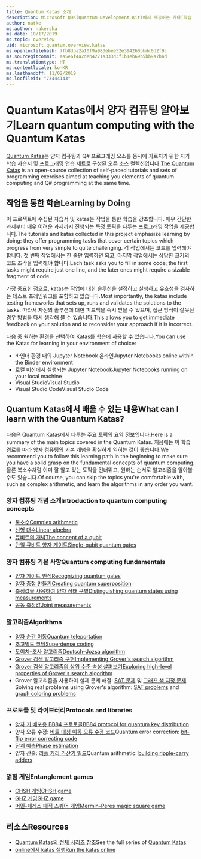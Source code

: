 ```yaml
---
title: Quantum Katas 소개
description: Microsoft QDK(Quantum Development Kit)에서 제공하는 카타(학습 연습)에 대해 알아봅니다.
author: natke
ms.author: nakersha
ms.date: 10/17/2019
ms.topic: overview
uid: microsoft.quantum.overview.katas
ms.openlocfilehash: 7fb8dba2a10f9a983ebee52e394260bbdc0d2f9c
ms.sourcegitcommit: aa5e6f4a2deb4271a333d3f1b1eb69b5bb9a7bad
ms.translationtype: HT
ms.contentlocale: ko-KR
ms.lasthandoff: 11/02/2019
ms.locfileid: "73444143"
---
```

# <a name="learn-quantum-computing-with-the-quantum-katas"></a><span data-ttu-id="951c3-103">Quantum Katas에서 양자 컴퓨팅 알아보기</span><span class="sxs-lookup"><span data-stu-id="951c3-103">Learn quantum computing with the Quantum Katas</span></span>

<span data-ttu-id="951c3-104">[Quantum Katas](https://github.com/Microsoft/QuantumKatas/)는 양자 컴퓨팅과 Q# 프로그래밍 요소를 동시에 가르치기 위한 자가 학습 자습서 및 프로그래밍 연습 세트로 구성된 오픈 소스 컬렉션입니다.</span><span class="sxs-lookup"><span data-stu-id="951c3-104">[The Quantum Katas](https://github.com/Microsoft/QuantumKatas/) is an open-source collection of self-paced tutorials and sets of programming exercises aimed at teaching you elements of quantum computing and Q# programming at the same time.</span></span>

## <a name="learning-by-doing"></a><span data-ttu-id="951c3-105">작업을 통한 학습</span><span class="sxs-lookup"><span data-stu-id="951c3-105">Learning by Doing</span></span>

<span data-ttu-id="951c3-106">이 프로젝트에 수집된 자습서 및 katas는 작업을 통한 학습을 강조합니다. 매우 간단한 과제부터 매우 어려운 과제까지 진행되는 특정 토픽을 다루는 프로그래밍 작업을 제공합니다.</span><span class="sxs-lookup"><span data-stu-id="951c3-106">The tutorials and katas collected in this project emphasize learning by doing: they offer programming tasks that cover certain topics which progress from very simple to quite challenging.</span></span> <span data-ttu-id="951c3-107">각 작업에서는 코드를 입력해야 합니다. 첫 번째 작업에서는 한 줄만 입력하면 되고, 마지막 작업에서는 상당한 크기의 코드 조각을 입력해야 합니다.</span><span class="sxs-lookup"><span data-stu-id="951c3-107">Each task asks you to fill in some code; the first tasks might require just one line, and the later ones might require a sizable fragment of code.</span></span>

<span data-ttu-id="951c3-108">가장 중요한 점으로, katas는 작업에 대한 솔루션을 설정하고 실행하고 유효성을 검사하는 테스트 프레임워크를 포함하고 있습니다.</span><span class="sxs-lookup"><span data-stu-id="951c3-108">Most importantly, the katas include testing frameworks that sets up, runs and validates the solutions to the tasks.</span></span> <span data-ttu-id="951c3-109">따라서 자신의 솔루션에 대한 피드백을 즉시 받을 수 있으며, 접근 방식이 잘못된 경우 방법을 다시 생각해 볼 수 있습니다.</span><span class="sxs-lookup"><span data-stu-id="951c3-109">This allows you to get immediate feedback on your solution and to reconsider your approach if it is incorrect.</span></span>

<span data-ttu-id="951c3-110">다음 중 원하는 환경을 선택하여 Katas를 학습에 사용할 수 있습니다.</span><span class="sxs-lookup"><span data-stu-id="951c3-110">You can use the Katas for learning in your environment of choice:</span></span>

* <span data-ttu-id="951c3-111">바인더 환경 내의 Jupyter Notebook 온라인</span><span class="sxs-lookup"><span data-stu-id="951c3-111">Jupyter Notebooks online within the Binder environment</span></span>
* <span data-ttu-id="951c3-112">로컬 머신에서 실행되는 Jupyter Notebook</span><span class="sxs-lookup"><span data-stu-id="951c3-112">Jupyter Notebooks running on your local machine</span></span>
* <span data-ttu-id="951c3-113">Visual Studio</span><span class="sxs-lookup"><span data-stu-id="951c3-113">Visual Studio</span></span>
* <span data-ttu-id="951c3-114">Visual Studio Code</span><span class="sxs-lookup"><span data-stu-id="951c3-114">Visual Studio Code</span></span>

## <a name="what-can-i-learn-with-the-quantum-katas"></a><span data-ttu-id="951c3-115">Quantum Katas에서 배울 수 있는 내용</span><span class="sxs-lookup"><span data-stu-id="951c3-115">What can I learn with the Quantum Katas?</span></span>

<span data-ttu-id="951c3-116">다음은 Quantum Katas에서 다루는 주요 토픽의 요약 정보입니다.</span><span class="sxs-lookup"><span data-stu-id="951c3-116">Here is a summary of the main topics covered in the Quantum Katas.</span></span> <span data-ttu-id="951c3-117">처음에는 이 학습 경로를 따라 양자 컴퓨팅의 기본 개념을 확실하게 익히는 것이 좋습니다.</span><span class="sxs-lookup"><span data-stu-id="951c3-117">We recommend you to follow this learning path in the beginning to make sure you have a solid grasp on the fundamental concepts of quantum computing.</span></span> <span data-ttu-id="951c3-118">물론 복소수처럼 이미 잘 알고 있는 토픽을 건너뛰고, 원하는 순서로 알고리즘을 알아볼 수도 있습니다.</span><span class="sxs-lookup"><span data-stu-id="951c3-118">Of course, you can skip the topics you're comfortable with, such as complex arithmetic, and learn the algorithms in any order you want.</span></span>

### <a name="introduction-to-quantum-computing-concepts"></a><span data-ttu-id="951c3-119">양자 컴퓨팅 개념 소개</span><span class="sxs-lookup"><span data-stu-id="951c3-119">Introduction to quantum computing concepts</span></span>

* [<span data-ttu-id="951c3-120">복소수</span><span class="sxs-lookup"><span data-stu-id="951c3-120">Complex arithmetic</span></span>](https://github.com/microsoft/QuantumKatas/blob/master/tutorials/ComplexArithmetic)
* [<span data-ttu-id="951c3-121">선형 대수</span><span class="sxs-lookup"><span data-stu-id="951c3-121">Linear algebra</span></span>](https://github.com/microsoft/QuantumKatas/blob/master/tutorials/LinearAlgebra)
* [<span data-ttu-id="951c3-122">큐비트의 개념</span><span class="sxs-lookup"><span data-stu-id="951c3-122">The concept of a qubit</span></span>](https://github.com/microsoft/QuantumKatas/blob/master/tutorials/Qubit)
* [<span data-ttu-id="951c3-123">단일 큐비트 양자 게이트</span><span class="sxs-lookup"><span data-stu-id="951c3-123">Single-qubit quantum gates</span></span>](https://github.com/microsoft/QuantumKatas/blob/master/tutorials/SingleQubitGates)

### <a name="quantum-computing-fundamentals"></a><span data-ttu-id="951c3-124">양자 컴퓨팅 기본 사항</span><span class="sxs-lookup"><span data-stu-id="951c3-124">Quantum computing fundamentals</span></span>

* [<span data-ttu-id="951c3-125">양자 게이트 인식</span><span class="sxs-lookup"><span data-stu-id="951c3-125">Recognizing quantum gates</span></span>](https://github.com/microsoft/QuantumKatas/tree/master/BasicGates)
* [<span data-ttu-id="951c3-126">양자 중첩 만들기</span><span class="sxs-lookup"><span data-stu-id="951c3-126">Creating quantum superposition</span></span>](https://github.com/microsoft/QuantumKatas/tree/master/Superposition)
* [<span data-ttu-id="951c3-127">측정값을 사용하여 양자 상태 구별</span><span class="sxs-lookup"><span data-stu-id="951c3-127">Distinguishing quantum states using measurements</span></span>](https://github.com/microsoft/QuantumKatas/tree/master/Measurements)
* [<span data-ttu-id="951c3-128">공동 측정값</span><span class="sxs-lookup"><span data-stu-id="951c3-128">Joint measurements</span></span>](https://github.com/microsoft/QuantumKatas/tree/master/JointMeasurements)

### <a name="algorithms"></a><span data-ttu-id="951c3-129">알고리즘</span><span class="sxs-lookup"><span data-stu-id="951c3-129">Algorithms</span></span>

* [<span data-ttu-id="951c3-130">양자 순간 이동</span><span class="sxs-lookup"><span data-stu-id="951c3-130">Quantum teleportation</span></span>](https://github.com/microsoft/QuantumKatas/tree/master/Teleportation)
* [<span data-ttu-id="951c3-131">초고밀도 코딩</span><span class="sxs-lookup"><span data-stu-id="951c3-131">Superdense coding</span></span>](https://github.com/microsoft/QuantumKatas/tree/master/SuperdenseCoding)
* [<span data-ttu-id="951c3-132">도이치–조사 알고리즘</span><span class="sxs-lookup"><span data-stu-id="951c3-132">Deutsch–Jozsa algorithm</span></span>](https://github.com/microsoft/QuantumKatas/blob/master/tutorials/DeutschJozsaAlgorithm)
* [<span data-ttu-id="951c3-133">Grover 검색 알고리즘 구현</span><span class="sxs-lookup"><span data-stu-id="951c3-133">Implementing Grover's search algorithm</span></span>](https://github.com/microsoft/QuantumKatas/tree/master/GroversAlgorithm)
* [<span data-ttu-id="951c3-134">Grover 검색 알고리즘의 상위 수준 속성 살펴보기</span><span class="sxs-lookup"><span data-stu-id="951c3-134">Exploring high-level properties of Grover's search algorithm</span></span>](https://github.com/microsoft/QuantumKatas/blob/master/tutorials/ExploringGroversAlgorithm)
* <span data-ttu-id="951c3-135">Grover 알고리즘을 사용하여 실제 문제 해결: [SAT 문제](https://github.com/microsoft/QuantumKatas/blob/master/SolveSATWithGrover) 및 [그래프 색 지정 문제](https://github.com/microsoft/QuantumKatas/blob/master/GraphColoring)</span><span class="sxs-lookup"><span data-stu-id="951c3-135">Solving real problems using Grover's algorithm: [SAT problems](https://github.com/microsoft/QuantumKatas/blob/master/SolveSATWithGrover) and [graph coloring problems](https://github.com/microsoft/QuantumKatas/blob/master/GraphColoring)</span></span>

### <a name="protocols-and-libraries"></a><span data-ttu-id="951c3-136">프로토콜 및 라이브러리</span><span class="sxs-lookup"><span data-stu-id="951c3-136">Protocols and libraries</span></span>

* [<span data-ttu-id="951c3-137">양자 키 배포용 BB84 프로토콜</span><span class="sxs-lookup"><span data-stu-id="951c3-137">BB84 protocol for quantum key distribution</span></span>](https://github.com/microsoft/QuantumKatas/tree/master/KeyDistribution_BB84)
* <span data-ttu-id="951c3-138">양자 오류 수정: [비트 대칭 이동 오류 수정 코드](https://github.com/microsoft/QuantumKatas/tree/master/QEC_BitFlipCode)</span><span class="sxs-lookup"><span data-stu-id="951c3-138">Quantum error correction: [bit-flip error correcting code](https://github.com/microsoft/QuantumKatas/tree/master/QEC_BitFlipCode)</span></span>
* [<span data-ttu-id="951c3-139">단계 예측</span><span class="sxs-lookup"><span data-stu-id="951c3-139">Phase estimation</span></span>](https://github.com/microsoft/QuantumKatas/blob/master/PhaseEstimation)
* <span data-ttu-id="951c3-140">양자 산술: [리플 캐리 가산기 빌드](https://github.com/microsoft/QuantumKatas/blob/master/RippleCarryAdder)</span><span class="sxs-lookup"><span data-stu-id="951c3-140">Quantum arithmetic: [building ripple-carry adders](https://github.com/microsoft/QuantumKatas/blob/master/RippleCarryAdder)</span></span>

### <a name="entanglement-games"></a><span data-ttu-id="951c3-141">얽힘 게임</span><span class="sxs-lookup"><span data-stu-id="951c3-141">Entanglement games</span></span>

* [<span data-ttu-id="951c3-142">CHSH 게임</span><span class="sxs-lookup"><span data-stu-id="951c3-142">CHSH game</span></span>](https://github.com/microsoft/QuantumKatas/blob/master/CHSHGame)
* [<span data-ttu-id="951c3-143">GHZ 게임</span><span class="sxs-lookup"><span data-stu-id="951c3-143">GHZ game</span></span>](https://github.com/microsoft/QuantumKatas/blob/master/GHZGame)
* [<span data-ttu-id="951c3-144">머민-페레스 매직 스퀘어 게임</span><span class="sxs-lookup"><span data-stu-id="951c3-144">Mermin-Peres magic square game</span></span>](https://github.com/microsoft/QuantumKatas/tree/master/MagicSquareGame)

## <a name="resources"></a><span data-ttu-id="951c3-145">리소스</span><span class="sxs-lookup"><span data-stu-id="951c3-145">Resources</span></span>

* <span data-ttu-id="951c3-146">[Quantum Katas의 전체 시리즈 참조](https://github.com/microsoft/QuantumKatas)</span><span class="sxs-lookup"><span data-stu-id="951c3-146">See the full series of [Quantum Katas](https://github.com/microsoft/QuantumKatas)</span></span>
* [<span data-ttu-id="951c3-147">online에서 katas 실행</span><span class="sxs-lookup"><span data-stu-id="951c3-147">Run the katas online</span></span>](https://aka.ms/try-quantum-katas)
